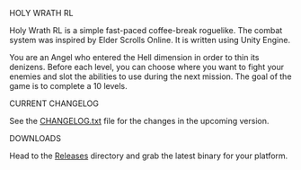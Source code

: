 HOLY WRATH RL

Holy Wrath RL is a simple fast-paced coffee-break roguelike. The combat system was inspired by Elder Scrolls Online.
It is written using Unity Engine.

You are an Angel who entered the Hell dimension in order to thin its denizens. Before each level, you can choose where you want to fight your enemies and slot the abilities to use during the next mission. 
The goal of the game is to complete a 10 levels.


CURRENT CHANGELOG

See the [CHANGELOG.txt](https://github.com/gwathlobal/HolyWrathRL/blob/master/CHANGELOG.txt) file for the changes in the upcoming version.

DOWNLOADS

Head to the [Releases](https://github.com/gwathlobal/CotD/releases) directory and grab the latest binary for your platform.
